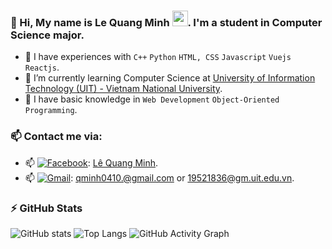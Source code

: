 ### 🎾 Hi, My name is Le Quang Minh <img src="https://media.giphy.com/media/hvRJCLFzcasrR4ia7z/giphy.gif" width="25px">. I'm a student in Computer Science major.
  - 🎾 I have experiences with ```C++``` ```Python``` ```HTML, CSS``` ```Javascript``` ```Vuejs``` ```Reactjs```.
  - 🎾 I’m currently learning Computer Science at [University of Information Technology (UIT) - Vietnam National University](https://en.uit.edu.vn/overview-vnuhcm-university-information-technology).
  - 🎾 I have basic knowledge in ```Web Development``` ```Object-Oriented Programming```.

### 📫 Contact me via:
   - 📫 [<img alt="Facebook" src="https://img.shields.io/badge/Facebook-%231877F2.svg?&style=for-the-badge&logo=Facebook&logoColor=white"/>](https://www.facebook.com/qminh0410): [Lê Quang Minh](https://www.facebook.com/qminh0410).
   - 📫 [<img alt="Gmail" src="https://img.shields.io/badge/Gmail-D14836?style=for-the-badge&logo=gmail&logoColor=white"/>](mailto:qminh0410.it@gmail.com): [qminh0410.@gmail.com](mailto:qminh0410@gmail.com) or [19521836@gm.uit.edu.vn](mailto:19521836@gm.uit.edu.vn).

### :zap: GitHub Stats
![GitHub stats](https://github-readme-stats.vercel.app/api?username=minhlq-uit&show_icons=true&theme=tokyonight&hide=issues)
![Top Langs](https://github-readme-stats.vercel.app/api/top-langs/?username=minhlq-uit&layout=compact&hide=jupyter%20notebook&html&title_color=71A4FC&text_color=3ABCAD&bg_color=1A1B27)
![GitHub Activity Graph](https://activity-graph.herokuapp.com/graph?username=minhlq-uit&bg_color=1A1B27&color=71A4FC&line=3ABCAD&point=BE91F2&area=true)  
